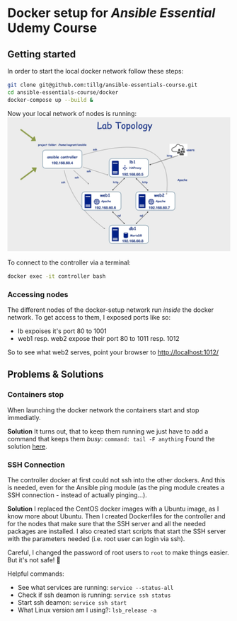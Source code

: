 # Docker setup for *Ansible Essential* Udemy Course

## Getting started

In order to start the local docker network follow these steps:

```bash
git clone git@github.com:tillg/ansible-essentials-course.git
cd ansible-essentials-course/docker
docker-compose up --build &
```

Now your local network of nodes is running:
![Lab Topology](../lab-topology.png)

To connect to the controller via a terminal:

```bash
docker exec -it controller bash
```
### Accessing nodes

The different nodes of the docker-setup network run _inside_ the docker network. To get access to them, I exposed ports like so:

* lb expoises it's port 80 to 1001
* web1 resp. web2 expose their port 80 to 1011 resp. 1012

So to see what web2 serves, point your browser to [http://localhost:1012/](http://localhost:1012/)

## Problems & Solutions

### Containers stop 

When launching the docker network the containers start and stop immediatly. 

**Solution** It turns out, that to keep them running we just have to add a command that keeps them _busy_: `command: tail -F anything` Found the solution [here](https://stackoverflow.com/questions/38546755/docker-compose-keep-container-running/45450456).

### SSH Connection

The controller docker at first could not ssh into the other dockers. And this is needed, even for the Ansible ping module (as the ping module creates a SSH connection - instead of actually pinging...).

**Solution** I replaced the CentOS docker images with a Ubuntu image, as I know more about Ubuntu. Then I created Dockerfiles for the controller and for the nodes that make sure that the SSH server and all the needed packages are installed. I also created start scripts that start the SSH server with the parameters needed (i.e. root user can login via ssh).

Careful, I changed the password of root users to `root` to make things easier. But it's not safe! 🤞

Helpful commands:

* See what services are running: `service --status-all`
* Check if ssh deamon is running: `service ssh status`
* Start ssh deamon: `service ssh start`
* What Linux version am I using?: `lsb_release -a`
